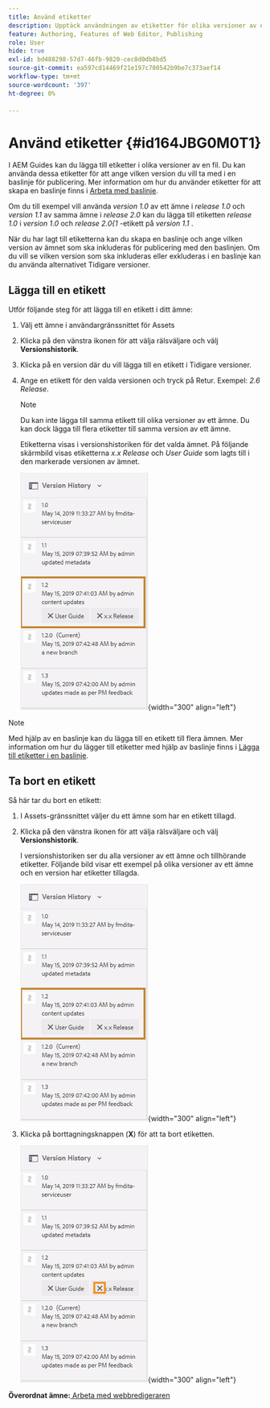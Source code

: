 ```yaml
---
title: Använd etiketter
description: Upptäck användningen av etiketter för olika versioner av en fil i AEM Guides. Lär dig hur du lägger till eller tar bort en etikett i en version av ett ämne.
feature: Authoring, Features of Web Editor, Publishing
role: User
hide: true
exl-id: bd488298-57d7-46fb-9820-cec8d0db8bd5
source-git-commit: ea597cd14469f21e197c700542b9be7c373aef14
workflow-type: tm+mt
source-wordcount: '397'
ht-degree: 0%

---
```


# Använd etiketter {#id164JBG0M0T1}

I AEM Guides kan du lägga till etiketter i olika versioner av en fil. Du kan använda dessa etiketter för att ange vilken version du vill ta med i en baslinje för publicering. Mer information om hur du använder etiketter för att skapa en baslinje finns i [Arbeta med baslinje](generate-output-use-baseline-for-publishing.md#).

Om du till exempel vill använda *version 1.0* av ett ämne i *release 1.0* och *version 1.1* av samma ämne i *release 2.0* kan du lägga till etiketten *release 1.0* i *version 1.0* och *release 2.0&lbrace;1* -etikett på *version 1.1* .

När du har lagt till etiketterna kan du skapa en baslinje och ange vilken version av ämnet som ska inkluderas för publicering med den baslinjen. Om du vill se vilken version som ska inkluderas eller exkluderas i en baslinje kan du använda alternativet Tidigare versioner.

## Lägga till en etikett

Utför följande steg för att lägga till en etikett i ditt ämne:

1. Välj ett ämne i användargränssnittet för Assets
1. Klicka på den vänstra ikonen för att välja rälsväljare och välj **Versionshistorik**.
1. Klicka på en version där du vill lägga till en etikett i Tidigare versioner.

1. Ange en etikett för den valda versionen och tryck på Retur. Exempel: *2.6 Release*.

   >[!NOTE]
   >
   > Du kan inte lägga till samma etikett till olika versioner av ett ämne. Du kan dock lägga till flera etiketter till samma version av ett ämne.

   Etiketterna visas i versionshistoriken för det valda ämnet. På följande skärmbild visas etiketterna *x.x Release* och *User Guide* som lagts till i den markerade versionen av ämnet.

   ![](images/labels.png){width="300" align="left"}

>[!NOTE]
>
> Med hjälp av en baslinje kan du lägga till en etikett till flera ämnen. Mer information om hur du lägger till etiketter med hjälp av baslinje finns i [Lägga till etiketter i en baslinje](generate-output-use-baseline-for-publishing.md#id184KD0T305Z).

## Ta bort en etikett

Så här tar du bort en etikett:

1. I Assets-gränssnittet väljer du ett ämne som har en etikett tillagd.
1. Klicka på den vänstra ikonen för att välja rälsväljare och välj **Versionshistorik**.

   I versionshistoriken ser du alla versioner av ett ämne och tillhörande etiketter. Följande bild visar ett exempel på olika versioner av ett ämne och en version har etiketter tillagda.

   ![](images/labels.png){width="300" align="left"}

1. Klicka på borttagningsknappen \(**X**\) för att ta bort etiketten.

   ![](images/delete-labels.png){width="300" align="left"}


**Överordnat ämne:**&#x200B;[ Arbeta med webbredigeraren](web-editor.md)
